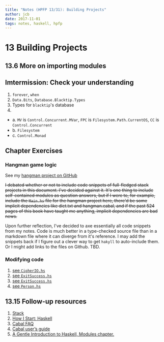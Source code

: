 ```yaml
---
title: "Notes (HPFP 13/31): Building Projects"
author: jcb
date: 2017-11-01
tags: notes, haskell, hpfp
---
```


# 13 Building Projects

## 13.6 More on importing modules

## Imtermission: Check your understanding

1. `forever`, `when`
2. `Data.Bits`, `Database.Blacktip.Types`
3. Types for `blacktip`'s database
4.
- a. `MV` is `Control.Concurrent.MVar`, `FPC` is `Filesystem.Path.CurrentOS`,
  `CC` is `Control.Concurrent`
- b. `Filesystem`
- c. `Control.Monad`

## Chapter Exercises

### Hangman game logic

See my [hangman project on GitHub](
https://github.com/johnchandlerburnham/hpfp/tree/master/13/hangman)


~~I debated whether or not to include code snippets of full-fledged stack
projects in this document. I've decided against it. It's one thing to include
self-contained modules as question answers, but if I were to, for example,
include the `Main.hs` file for the hangman project here, there'd be some
implicit dependencies like dict.txt and hangman.cabal, and if the past 524
pages of this book have taught me anything, implicit dependencies are bad
news.~~

Upon further reflection, I've decided to axe essentially all code snippets from
my notes. Code is much better in a type-checked source file than in a markdown
file where it can diverge from it's reference. I may add the snippets back if I
figure out a clever way to get `hakyll` to auto-include them. Or I might add
links to the files on Github. TBD.

### Modifying code

1. [see `CipherIO.hs`](https://github.com/johnchandlerburnham/hpfp/blob/master/13/CipherIO.hs)
2. [see `ExitSuccess.hs`](https://github.com/johnchandlerburnham/hpfp/blob/master/13/ExitSuccess.hs)
3. [see `ExitSuccess.hs`](https://github.com/johnchandlerburnham/hpfp/blob/master/13/ExitSuccess.hs)
4. [see `Person.hs`](https://github.com/johnchandlerburnham/hpfp/blob/master/13/Person.hs)

## 13.15 Follow-up resources

1. [Stack](https://github.com/commercialhaskell/stack)
2. [How I Start: Haskell](http://bitemyapp.com/posts/2014-11-18-how-i-start-haskell.html)
3. [Cabal FAQ](https://www.haskell.org/cabal/FAQ.html)
4. [Cabal user’s guide](https://www.haskell.org/cabal/users-guide/)
5. [A Gentle Introduction to Haskell, Modules chapter.](https://www.haskell.org/tutorial/modules.html)
